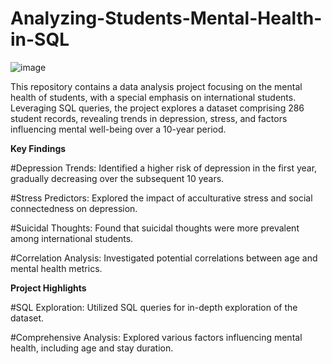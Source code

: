 # Analyzing-Students-Mental-Health-in-SQL

![image](mental_health.png)

This repository contains a data analysis project focusing on the mental health of students, with a special emphasis on international students. Leveraging SQL queries, the project explores a dataset comprising 286 student records, revealing trends in depression, stress, and factors influencing mental well-being over a 10-year period.

**Key Findings**

   #Depression Trends: 
        Identified a higher risk of depression in the first year, gradually decreasing over the subsequent 10 years.

   #Stress Predictors: 
        Explored the impact of acculturative stress and social connectedness on depression.

  #Suicidal Thoughts: 
        Found that suicidal thoughts were more prevalent among international students.

   #Correlation Analysis: 
        Investigated potential correlations between age and mental health metrics.

**Project Highlights**

   #SQL Exploration: 
       Utilized SQL queries for in-depth exploration of the dataset.

   #Comprehensive Analysis: 
        Explored various factors influencing mental health, including age and stay duration.
